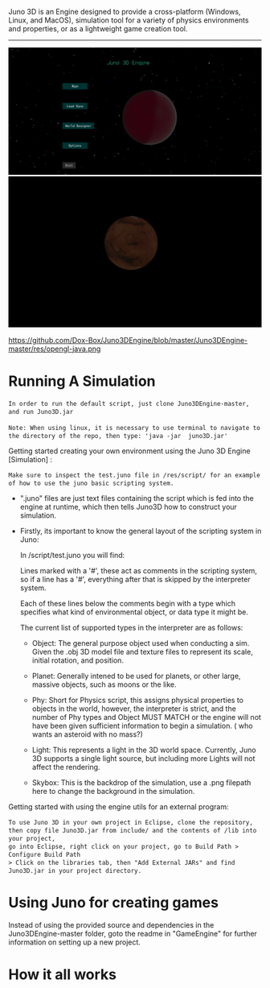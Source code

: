 Juno 3D  is an Engine designed to provide a cross-platform (Windows, Linux, and MacOS), simulation tool for a variety of physics environments and properties, or as a lightweight game creation tool.
___________________________________________________________________________

![alt text](https://github.com/Dox-Box/Juno3DEngine/blob/master/Juno3DEngine-master/res/juno-preview.png)
![alt text](https://github.com/Dox-Box/Juno3DEngine/blob/master/Juno3DEngine-master/res/opengl-java.png)

https://github.com/Dox-Box/Juno3DEngine/blob/master/Juno3DEngine-master/res/opengl-java.png

  # Running A Simulation #
  
    In order to run the default script, just clone Juno3DEngine-master, and run Juno3D.jar 
    
    Note: When using linux, it is necessary to use terminal to navigate to the directory of the repo, then type: 'java -jar  juno3D.jar'
  
  
  
  
  
  




    
Getting started creating your own environment using the Juno 3D Engine [Simulation] :


    Make sure to inspect the test.juno file in /res/script/ for an example of how to use the juno basic scripting system.

- ".juno" files are just text files containing the script which is fed into the engine at runtime, which then tells Juno3D how to construct your simulation.

- Firstly, its important to know the general layout of the scripting system in Juno:
  
  In /script/test.juno you will find: 
  
  Lines marked with a '#', these act as comments in the scripting system, so if a line has a '#', everything after that is skipped by the interpreter system.
  
  Each of these lines below the comments begin with a type which specifies what kind of environmental object, or data type it might be.
  
  The current list of supported types in the interpreter are as follows: 

    
    - Object: The general purpose object used when conducting a sim. Given the .obj 3D model file and texture files to represent its    scale, initial rotation, and position.

    - Planet: Generally intened to be used for planets, or other large, massive objects, such as moons or the like.

    - Phy: Short for Physics script, this assigns physical properties to objects in the world, however, the interpreter is strict, and the number of Phy types and Object MUST MATCH or the engine will not have been given sufficient information to begin a simulation.
    ( who wants an asteroid with no mass?)
    
    - Light: This represents a light in the 3D world space. Currently, Juno 3D supports a single light source, but including more Lights will not affect the rendering.
    
    - Skybox: This is the backdrop of the simulation, use a .png filepath here to change the background in the simulation.








Getting started with using the engine utils for an external program:



    To use Juno 3D in your own project in Eclipse, clone the repository, then copy file Juno3D.jar from include/ and the contents of /lib into your project, 
    go into Eclipse, right click on your project, go to Build Path > Configure Build Path
    > Click on the libraries tab, then "Add External JARs" and find Juno3D.jar in your project directory.
    
    
 # Using Juno for creating games #
Instead of using the provided source and dependencies in the Juno3DEngine-master folder, goto the readme in "GameEngine" for further information on setting up a new project.









# How it all works #







    
